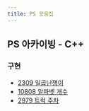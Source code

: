 ```yaml
---
title: PS 모음집
---
```


## PS 아카이빙 - C++

### 구현

-   [2309 일곱난쟁이](./ps/inflearn/2309.md)
-   [10808 알파벳 개수](./ps/inflearn/10808.md)
-   [2979 트럭 주차](./ps/inflearn/2979.md)
